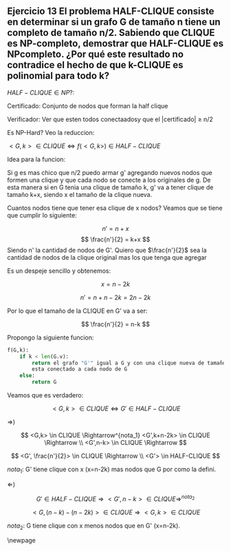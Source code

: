 ## Ejercicio 13 El problema HALF-CLIQUE consiste en determinar si un grafo G de tamaño n tiene un completo de tamaño n/2. Sabiendo que CLIQUE es NP-completo, demostrar que HALF-CLIQUE es NPcompleto. ¿Por qué este resultado no contradice el hecho de que k-CLIQUE es polinomial para todo k?

$HALF-CLIQUE \in NP$?:

Certificado: Conjunto de nodos que forman la half clique

Verificador: Ver que esten todos conectaadosy que el |certificado| $\geq$ n/2

Es NP-Hard? Veo la reduccion:

$<G,k> \in CLIQUE \iff f(<G,k>) \in HALF-CLIQUE$

Idea para la funcion:

Si g es mas chico que n/2 puedo armar g' agregando nuevos nodos que formen una clique y que cada nodo
se conecte a los originales de g. De esta manera si en G tenia una clique de tamaño k, g' va a tener clique de tamaño k+x, siendo x el tamaño de la clique nueva.

Cuantos nodos tiene que tener esa clique de x nodos? Veamos que se tiene que cumplir lo siguiente:

$$
n' = n + x
$$
$$
\frac{n'}{2} = k+x
$$
Siendo n' la cantidad de nodos de G'.
Quiero que $\frac{n'}{2}$ sea la cantidad de nodos de la clique original mas los que tenga que agregar

Es un despeje sencillo y obtenemos:

$$
x = n - 2k
$$

$$
n' = n + n - 2k = 2n - 2k
$$

Por lo que el tamaño de la CLIQUE en G' va a ser:

$$
\frac{n'}{2} = n-k
$$

Propongo la siguiente funcion:

```py
f(G,k):
    if k < len(G.v):
        return el grafo "G'" igual a G y con una clique nueva de tamaño (n-k)/2, donde cada nodo
        esta conectado a cada nodo de G
    else:
        return G 
```

Veamos que es verdadero:

$$<G,k> \in CLIQUE \iff G' \in HALF-CLIQUE$$

$\Rightarrow$)

$$
<G,k> \in CLIQUE \Rightarrow^{nota_1}
<G',k+n-2k> \in CLIQUE \Rightarrow \\
<G',n-k> \in CLIQUE \Rightarrow
$$

$$
<G', \frac{n'}{2}> \in CLIQUE \Rightarrow  \\
<G'> \in HALF-CLIQUE
$$

$nota_1:$ G' tiene clique con x (x=n-2k) mas nodos que G por como la defini.

$\Leftarrow$)

$$G' \in HALF-CLIQUE \Rightarrow 
<G',n-k> \in CLIQUE \Rightarrow^{nota_2}$$

$$
<G,(n-k)-(n-2k)> \in CLIQUE \Rightarrow 
<G,k> \in CLIQUE
$$

$nota_2$: G tiene clique con x menos nodos que en G' (x=n-2k).

\newpage